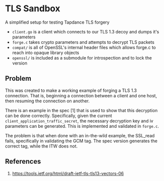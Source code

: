 TLS Sandbox
===========

A simplified setup for testing Tapdance TLS forgery

* `client.go` is a client which connects to our TLS 1.3 decoy and dumps it's parameters
* `forge.c` takes crypto parameters and attempts to decrypt TLS packets
* `compat/` is all of OpenSSL's internal header files which allows forge.c to
  reach into opaque library objects
* `openssl/` is included as a submodule for introspection and to lock the version


## Problem

This was created to make a working example of forging a TLS 1.3 connection. That
is, beginning a connection between a client and one host, then resuming the
connection on another.

There is an example in the spec [1] that is used to show that this decryption
can be done correctly. Specifically, given the current
`client_application_traffic_secret`, the necessary decryption key and iv
parameters can be generated. This is implemented and validated in `forge.c`.

The problem is that when done with an in-the-wild example, the SSL_read fails,
specifically in validating the GCM tag. The spec version generates the correct
tag, while the ITW does not.


## References

1. https://tools.ietf.org/html/draft-ietf-tls-tls13-vectors-06
